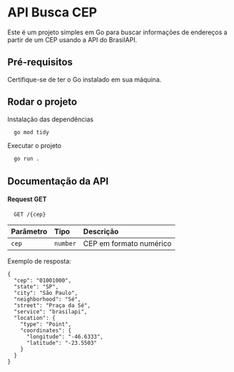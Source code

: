 
# API Busca CEP

Este é um projeto simples em Go para buscar informações de endereços a partir de um CEP usando a API do BrasilAPI.


## Pré-requisitos
Certifique-se de ter o Go instalado em sua máquina.

## Rodar o projeto

Instalação das dependências

```bash
  go mod tidy
```


Executar o projeto

```bash
  go run .
```



## Documentação da API

#### Request GET

```http
  GET /{cep}
```

| Parâmetro   | Tipo       | Descrição                           |
| :---------- | :--------- | :---------------------------------- |
| `cep` | `number` | CEP em formato numérico |



Exemplo de resposta:

```
{
  "cep": "01001000",
  "state": "SP",
  "city": "São Paulo",
  "neighborhood": "Sé",
  "street": "Praça da Sé",
  "service": "brasilapi",
  "location": {
    "type": "Point",
    "coordinates": {
      "longitude": "-46.6333",
      "latitude": "-23.5503"
    }
  }
}
